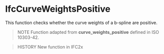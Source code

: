 # IfcCurveWeightsPositive

This function checks whether the curve weights of a b-spline are positive.

> NOTE  Function adapted from **curve_weights_positive** defined in ISO 10303-42.

> HISTORY  New function in IFC2x
